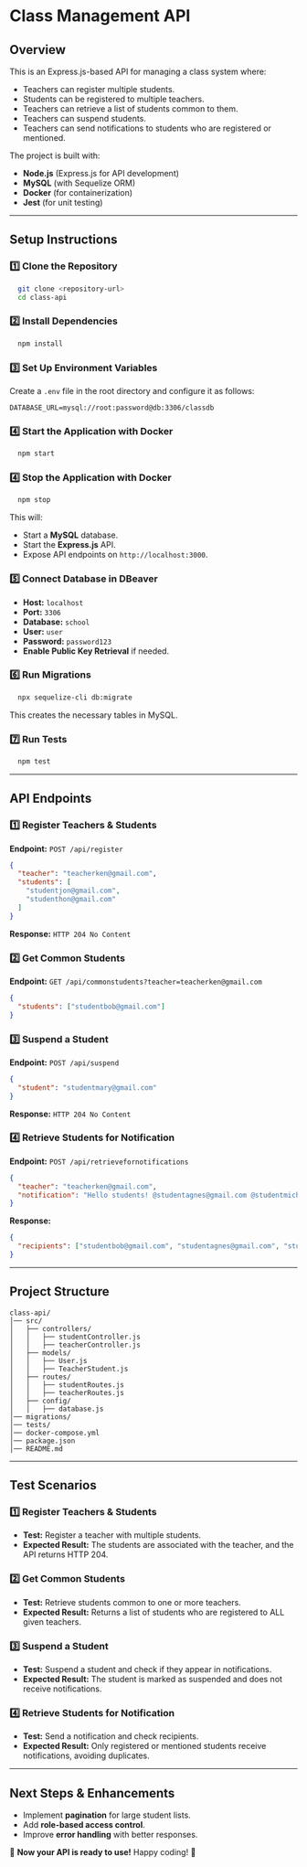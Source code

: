 # Class Management API

## Overview
This is an Express.js-based API for managing a class system where:
- Teachers can register multiple students.
- Students can be registered to multiple teachers.
- Teachers can retrieve a list of students common to them.
- Teachers can suspend students.
- Teachers can send notifications to students who are registered or mentioned.

The project is built with:
- **Node.js** (Express.js for API development)
- **MySQL** (with Sequelize ORM)
- **Docker** (for containerization)
- **Jest** (for unit testing)

---

## **Setup Instructions**

### **1️⃣ Clone the Repository**
```sh
  git clone <repository-url>
  cd class-api
```

### **2️⃣ Install Dependencies**
```sh
  npm install
```

### **3️⃣ Set Up Environment Variables**
Create a `.env` file in the root directory and configure it as follows:
```env
DATABASE_URL=mysql://root:password@db:3306/classdb
```

### **4️⃣ Start the Application with Docker**
```sh
  npm start
```

### **4️⃣ Stop the Application with Docker**
```sh
  npm stop
```

This will:
- Start a **MySQL** database.
- Start the **Express.js** API.
- Expose API endpoints on `http://localhost:3000`.

### **5️⃣ Connect Database in DBeaver**
- **Host:** `localhost`
- **Port:** `3306`
- **Database:** `school`
- **User:** `user`
- **Password:** `password123`
- **Enable Public Key Retrieval** if needed.

### **6️⃣ Run Migrations**
```sh
  npx sequelize-cli db:migrate
```

This creates the necessary tables in MySQL.

### **7️⃣ Run Tests**
```sh
  npm test
```

---

## **API Endpoints**

### **1️⃣ Register Teachers & Students**
**Endpoint:** `POST /api/register`
```json
{
  "teacher": "teacherken@gmail.com",
  "students": [
    "studentjon@gmail.com",
    "studenthon@gmail.com"
  ]
}
```
**Response:** `HTTP 204 No Content`

### **2️⃣ Get Common Students**
**Endpoint:** `GET /api/commonstudents?teacher=teacherken@gmail.com`
```json
{
  "students": ["studentbob@gmail.com"]
}
```

### **3️⃣ Suspend a Student**
**Endpoint:** `POST /api/suspend`
```json
{
  "student": "studentmary@gmail.com"
}
```
**Response:** `HTTP 204 No Content`

### **4️⃣ Retrieve Students for Notification**
**Endpoint:** `POST /api/retrievefornotifications`
```json
{
  "teacher": "teacherken@gmail.com",
  "notification": "Hello students! @studentagnes@gmail.com @studentmiche@gmail.com"
}
```
**Response:**
```json
{
  "recipients": ["studentbob@gmail.com", "studentagnes@gmail.com", "studentmiche@gmail.com"]
}
```

---

## **Project Structure**
```
class-api/
│── src/
│   ├── controllers/
│   │   ├── studentController.js
│   │   ├── teacherController.js
│   ├── models/
│   │   ├── User.js
│   │   ├── TeacherStudent.js
│   ├── routes/
│   │   ├── studentRoutes.js
│   │   ├── teacherRoutes.js
│   ├── config/
│   │   ├── database.js
│── migrations/
│── tests/
│── docker-compose.yml
│── package.json
│── README.md
```

---

## **Test Scenarios**

### **1️⃣ Register Teachers & Students**
- **Test:** Register a teacher with multiple students.
- **Expected Result:** The students are associated with the teacher, and the API returns HTTP 204.

### **2️⃣ Get Common Students**
- **Test:** Retrieve students common to one or more teachers.
- **Expected Result:** Returns a list of students who are registered to ALL given teachers.

### **3️⃣ Suspend a Student**
- **Test:** Suspend a student and check if they appear in notifications.
- **Expected Result:** The student is marked as suspended and does not receive notifications.

### **4️⃣ Retrieve Students for Notification**
- **Test:** Send a notification and check recipients.
- **Expected Result:** Only registered or mentioned students receive notifications, avoiding duplicates.

---

## **Next Steps & Enhancements**
- Implement **pagination** for large student lists.
- Add **role-based access control**.
- Improve **error handling** with better responses.

🚀 **Now your API is ready to use!** Happy coding! 🎉

